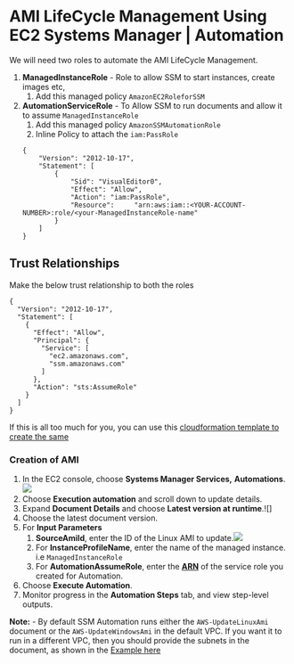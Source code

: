 # AMI LifeCycle Management Using EC2 Systems Manager | Automation

We will need two roles to automate the AMI LifeCycle Management.
1. **ManagedInstanceRole** - Role to allow SSM to start instances, create images etc,
   1. Add this managed policy `AmazonEC2RoleforSSM`
1. **AutomationServiceRole** - To Allow SSM to run documents and allow it to assume `ManagedInstanceRole`
   1. Add this managed policy `AmazonSSMAutomationRole`
   1. Inline Policy to attach the `iam:PassRole`
    ```
    {
        "Version": "2012-10-17",
        "Statement": [
            {
                "Sid": "VisualEditor0",
                "Effect": "Allow",
                "Action": "iam:PassRole",
                "Resource":     "arn:aws:iam::<YOUR-ACCOUNT-NUMBER>:role/<your-ManagedInstanceRole-name"
            }
        ]
    }
    ```

## Trust Relationships
Make the below trust relationship to both the roles

```
{
  "Version": "2012-10-17",
  "Statement": [
    {
      "Effect": "Allow",
      "Principal": {
        "Service": [
          "ec2.amazonaws.com",
          "ssm.amazonaws.com"
        ]
      },
      "Action": "sts:AssumeRole"
    }
  ]
}
```
If this is all too much for you, you can use this [cloudformation template to create the same](https://console.aws.amazon.com/cloudformation/home?region=us-east-1#/stacks/new?stackName=Systems-Manager-AMI-Automation-Setup&templateURL=https://s3.amazonaws.com/aws-ssm-downloads-us-east-1/templates/automationsetup.yaml)

### Creation of AMI
1. In the EC2 console, choose **Systems Manager Services,** **Automations**.![](https://media.amazonwebservices.com/blog/2017/EC2Sys-Console-1.png)
1. Choose **Execution automation** and scroll down to update details.
1.  Expand **Document Details** and choose **Latest version at runtime**.![]
1. Choose the latest document version.
1. For **Input Parameters**
   1. **SourceAmiId**, enter the ID of the Linux AMI to update.![](https://media.amazonwebservices.com/blog/2017/EC2Sys-Console-3.png)
   1. For **InstanceProfileName**, enter the name of the managed instance. i.e `ManagedInstanceRole`
   1. For **AutomationAssumeRole**, enter the [**ARN**](http://docs.aws.amazon.com/IAM/latest/UserGuide/reference_identifiers.html#identifiers-arns) of the service role you created for Automation.
1.  Choose **Execute Automation**.
1.  Monitor progress in the **Automation Steps** tab, and view step-level outputs.

**Note:** - By default SSM Automation runs either the `AWS-UpdateLinuxAmi` document or the `AWS-UpdateWindowsAmi` in the default VPC. If you want it to run in a different VPC, then you should provide the subnets in the document, as shown in the [Example here](https://docs.aws.amazon.com/systems-manager/latest/userguide/automation-troubleshooting.html)




